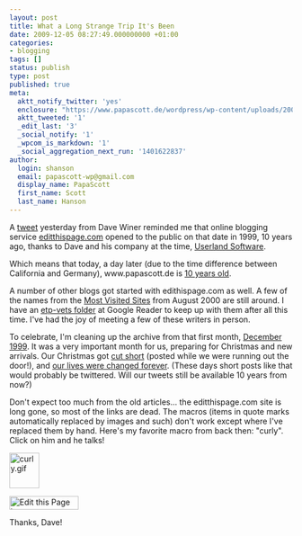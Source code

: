 ```yaml
---
layout: post
title: What a Long Strange Trip It's Been
date: 2009-12-05 08:27:49.000000000 +01:00
categories:
- blogging
tags: []
status: publish
type: post
published: true
meta:
  aktt_notify_twitter: 'yes'
  enclosure: "https://www.papascott.de/wordpress/wp-content/uploads/2009/12/curly1.wav\r\n30320\r\naudio/x-wav\r\n"
  aktt_tweeted: '1'
  _edit_last: '3'
  _social_notify: '1'
  _wpcom_is_markdown: '1'
  _social_aggregation_next_run: '1401622837'
author:
  login: shanson
  email: papascott-wp@gmail.com
  display_name: PapaScott
  first_name: Scott
  last_name: Hanson
---
```

<p>A <a href="http://twitter.com/davewiner/status/6346696650">tweet</a> yesterday from Dave Winer reminded me that online blogging service <a href="http://www.scripting.com/1999/12/04.html">editthispage.com</a> opened to the public on that date in 1999, 10 years ago, thanks to Dave and his company at the time, <a href="http://www.userland.com/">Userland Software</a>.</p>
<p>Which means that today, a day later (due to the time difference between California and Germany), www.papascott.de is <a href="/archives/1999/12/05/it-worked/">10 years old</a>.</p>
<p>A number of other blogs got started with edithispage.com as well. A few of the names from the <a href="http://web.archive.org/web/20000816190255/www.editthispage.com/Top100">Most Visited Sites</a> from August 2000 are still around. I have an <a href="http://www.google.com/reader/shared/user%2F15603694783728674282%2Flabel%2Fetp-vets">etp-vets folder</a> at Google Reader to keep up with them after all this time. I've had the joy of meeting a few of these writers in person.</p>
<p>To celebrate, I'm cleaning up the archive from that first month, <a href="/archives/1999/12/">December 1999</a>. It was a very important month for us, preparing for Christmas and new arrivals. Our Christmas got <a href="/archives/1999/12/26/2nd-christmas-day/">cut short</a> (posted while we were running out the door!), and <a href="/archives/1999/12/27/christopher-ryan-hanson/">our lives were changed forever</a>. (These days short posts like that would probably be twittered. Will our tweets still be available 10 years from now?)</p>
<p>Don't expect too much from the old articles... the editthispage.com site is long gone, so most of the links are dead. The macros (items in quote marks automatically replaced by images and such) don't work except where I've replaced them by hand. Here's my favorite macro from back then: "curly". Click on him and he talks!</p>
<p><a href="/wordpress/wp-content/uploads/2009/12/curly1.wav" title="I'm trying to think but nothing happens!"><img src="https://res.cloudinary.com/papascott/image/upload/wordpress/wp-content/uploads/2009/12/curly.gif" alt="curly.gif" border="0" width="53" height="63" /></a></p>
<p><img src="https://res.cloudinary.com/papascott/image/upload/wordpress/wp-content/uploads/2009/12/editThisPageButton.gif" width="123" height="24" border="0" alt="Edit this Page button" /></p>
<p>Thanks, Dave!</p>
